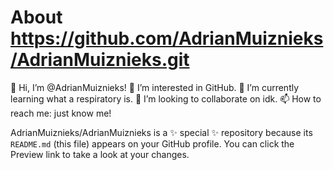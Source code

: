 <h1>About <a href="https://github.com/AdrianMuiznieks/AdrianMuiznieks.git">https://github.com/AdrianMuiznieks/AdrianMuiznieks.git</a></h1>

<p>
  👋 Hi, I’m @AdrianMuiznieks!
  👀 I’m interested in GitHub.
  🌱 I’m currently learning what a respiratory is.
  💞️ I’m looking to collaborate on idk.
  📫 How to reach me: just know me!

  AdrianMuiznieks/AdrianMuiznieks is a ✨ special ✨ repository because its `README.md` (this file) appears on your GitHub profile.
  You can click the Preview link to take a look at your changes.
</p>
